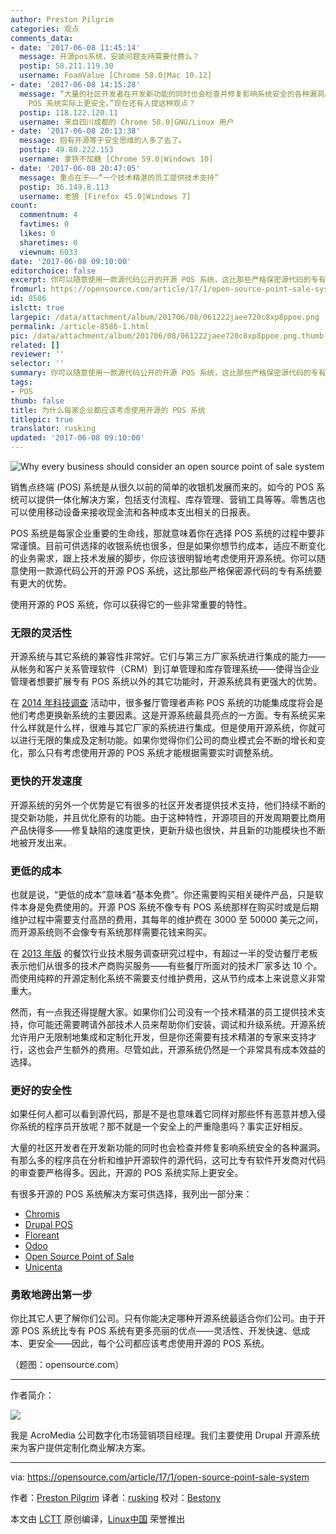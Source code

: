 ```yaml
---
author: Preston Pilgrim
categories: 观点
comments_data:
- date: '2017-06-08 11:45:14'
  message: 开源pos系统，安装问题支持需要付费么？
  postip: 58.211.119.30
  username: FoamValue [Chrome 58.0|Mac 10.12]
- date: '2017-06-08 14:15:28'
  message: “大量的社区开发者在开发新功能的同时也会检查并修复影响系统安全的各种漏洞。有那么多的程序员在分析和维护开源软件的源代码，这可比专有软件开发商对代码的审查要严格得多。因此，开源的
    POS 系统实际上更安全。”现在还有人提这种观点？
  postip: 118.122.120.11
  username: 来自四川成都的 Chrome 58.0|GNU/Linux 用户
- date: '2017-06-08 20:13:38'
  message: 抱有开源等于安全思维的人多了去了。
  postip: 49.80.222.153
  username: 拿铁不加糖 [Chrome 59.0|Windows 10]
- date: '2017-06-08 20:47:05'
  message: 重点在于——“一个技术精湛的员工提供技术支持”
  postip: 36.149.8.113
  username: 老狼 [Firefox 45.0|Windows 7]
count:
  commentnum: 4
  favtimes: 0
  likes: 0
  sharetimes: 0
  viewnum: 6033
date: '2017-06-08 09:10:00'
editorchoice: false
excerpt: 你可以随意使用一款源代码公开的开源 POS 系统，这比那些严格保密源代码的专有系统要有更大的优势。
fromurl: https://opensource.com/article/17/1/open-source-point-sale-system
id: 8586
islctt: true
largepic: /data/attachment/album/201706/08/061222jaee720c8xp8ppoe.png
permalink: /article-8586-1.html
pic: /data/attachment/album/201706/08/061222jaee720c8xp8ppoe.png.thumb.jpg
related: []
reviewer: ''
selector: ''
summary: 你可以随意使用一款源代码公开的开源 POS 系统，这比那些严格保密源代码的专有系统要有更大的优势。
tags:
- POS
thumb: false
title: 为什么每家企业都应该考虑使用开源的 POS 系统
titlepic: true
translator: rusking
updated: '2017-06-08 09:10:00'
---
```


![Why every business should consider an open source point of sale system](/data/attachment/album/201706/08/061222jaee720c8xp8ppoe.png "Why every business should consider an open source point of sale system")


销售点终端 (POS) 系统是从很久以前的简单的收银机发展而来的。如今的 POS 系统可以提供一体化解决方案，包括支付流程、库存管理、营销工具等等。零售店也可以使用移动设备来接收现金流和各种成本支出相关的日报表。


POS 系统是每家企业重要的生命线，那就意味着你在选择 POS 系统的过程中要非常谨慎。目前可供选择的收银系统也很多，但是如果你想节约成本，适应不断变化的业务需求，跟上技术发展的脚步，你应该很明智地考虑使用开源系统。你可以随意使用一款源代码公开的开源 POS 系统，这比那些严格保密源代码的专有系统要有更大的优势。


使用开源的 POS 系统，你可以获得它的一些非常重要的特性。


### 无限的灵活性


开源系统与其它系统的兼容性非常好。它们与第三方厂家系统进行集成的能力——从帐务和客户关系管理软件（CRM）到订单管理和库存管理系统——使得当企业管理者想要扩展专有 POS 系统以外的其它功能时，开源系统具有更强大的优势。


在 [2014 年科技调查](http://hospitalitytechnology.edgl.com/news/POS-Integration-Becoming-a--Must-Have-94389) 活动中，很多餐厅管理者声称 POS 系统的功能集成度将会是他们考虑更换新系统的主要因素。这是开源系统最具亮点的一方面。专有系统买来什么样就是什么样，很难与其它厂家的系统进行集成。但是使用开源系统，你就可以进行无限的集成及定制功能。如果你觉得你们公司的商业模式会不断的增长和变化，那么只有考虑使用开源的 POS 系统才能根据需要实时调整系统。


### 更快的开发速度


开源系统的另外一个优势是它有很多的社区开发者提供技术支持，他们持续不断的提交新功能，并且优化原有的功能。由于这种特性，开源项目的开发周期要比商用产品快得多——修复缺陷的速度更快，更新升级也很快，并且新的功能模块也不断地被开发出来。


### 更低的成本


也就是说，“更低的成本”意味着“基本免费”。你还需要购买相关硬件产品，只是软件本身是免费使用的。开源 POS 系统不像专有 POS 系统那样在购买时或是后期维护过程中需要支付高昂的费用，其每年的维护费在 3000 至 50000 美元之间，而开源系统则不会像专有系统那样需要花钱来购买。


在 [2013 年版](https://pos.toasttab.com/restaurant-technology-industry-report/2015) 的餐饮行业技术服务调查研究过程中，有超过一半的受访餐厅老板表示他们从很多的技术产商购买服务——有些餐厅所面对的技术厂家多达 10 个。而使用纯粹的开源定制化系统不需要支付维护费用，这从节约成本上来说意义非常重大。


然而，有一点我还得提醒大家。如果你们公司没有一个技术精湛的员工提供技术支持，你可能还需要聘请外部技术人员来帮助你们安装，调试和升级系统。开源系统允许用户无限制地集成和定制化开发，但是你还需要有技术精湛的专家来支持才行，这也会产生额外的费用。尽管如此，开源系统仍然是一个非常具有成本效益的选择。


### 更好的安全性


如果任何人都可以看到源代码，那是不是也意味着它同样对那些怀有恶意并想入侵你系统的程序员开放呢？那不就是一个安全上的严重隐患吗？事实正好相反。


大量的社区开发者在开发新功能的同时也会检查并修复影响系统安全的各种漏洞。有那么多的程序员在分析和维护开源软件的源代码，这可比专有软件开发商对代码的审查要严格得多。因此，开源的 POS 系统实际上更安全。


有很多开源的 POS 系统解决方案可供选择，我列出一部分来：


* [Chromis](http://chromis.co.uk/)
* [Drupal POS](https://www.acromediainc.com/drupal-pos)
* [Floreant](http://floreant.org/)
* [Odoo](https://www.odoo.com/)
* [Open Source Point of Sale](https://github.com/jekkos/opensourcepos)
* [Unicenta](https://unicenta.com/)


### 勇敢地跨出第一步


你比其它人更了解你们公司。只有你能决定哪种开源系统最适合你们公司。由于开源 POS 系统比专有 POS 系统有更多亮丽的优点——灵活性、开发快速、低成本、更安全——因此，每个公司都应该考虑使用开源的 POS 系统。


（题图：opensource.com）




---


作者简介：


![](/data/attachment/album/201706/08/061222aaadamdwma2wrurj.jpg)


我是 AcroMedia 公司数字化市场营销项目经理。我们主要使用 Drupal 开源系统来为客户提供定制化商业解决方案。




---


via: <https://opensource.com/article/17/1/open-source-point-sale-system>


作者：[Preston Pilgrim](https://opensource.com/users/preston-pilgrim) 译者：[rusking](https://github.com/rusking) 校对：[Bestony](https://github.com/Bestony)


本文由 [LCTT](https://github.com/LCTT/TranslateProject) 原创编译，[Linux中国](https://linux.cn/) 荣誉推出